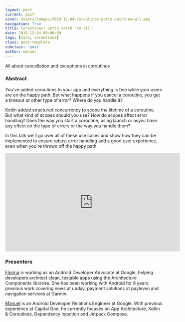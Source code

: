 ```yaml
---
layout: post
current: post
cover: assets/images/2019-12-04-Coroutines-gotta-catch-em-all.png
navigation: True
title: Coroutines! Gotta catch 'em all!
date: 2019-12-04 00:00:00
tags: [talk, coroutines]
class: post-template
subclass: 'post'
author: manuel
---
```


All about cancellation and exceptions in coroutines

### Abstract

You've added coroutines to your app and everything is fine while your users are on the happy path. But what happens if you cancel a coroutine, you get a timeout or other type of error? Where do you handle it?

Kotlin added structured concurrency to scope the lifetime of a coroutine. But what kind of scopes should you use? How do scopes affect error handling? Does the way you start a coroutine, using launch or async have any effect on the type of errors or the way you handle them?

In this talk we'll go over all of these use cases and show how they can be implemented to ensure robust error handling and a good user experience, even when you're thrown off the happy path.

<iframe width="560" height="315" src="https://www.youtube.com/embed/w0kfnydnFWI" frameborder="0" allow="accelerometer; autoplay; clipboard-write; encrypted-media; gyroscope; picture-in-picture" allowfullscreen></iframe>

### Presenters

[Florina](https://twitter.com/FMuntenescu) is working as an Android Developer Advocate at Google, helping developers architect clean, testable apps using the Architecture Components libraries. She has been working with Android for 8 years, previous work covering news at upday, payment solutions at payleven and navigation services at Garmin.

[Manuel](https://twitter.com/manuelvicnt) is an Android Developer Relations Engineer at Google. With previous experience at Capital One, he currently focuses on App Architecture, Kotlin & Coroutines, Dependency Injection and Jetpack Compose.
